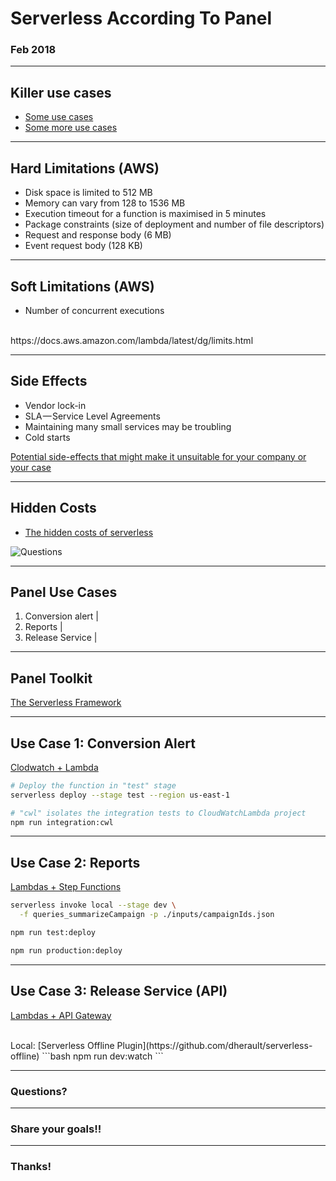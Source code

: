 # Serverless According To Panel
### Feb 2018

---

## Killer use cases

- [Some use cases](https://www.contino.io/insights/5-killer-use-cases-for-aws-lambda)
- [Some more use cases](https://www.contino.io/insights/5-more-killer-use-cases-for-aws-lambda)


---

## Hard Limitations (AWS)

- Disk space is limited to 512 MB
- Memory can vary from 128 to 1536 MB
- Execution timeout for a function is maximised in 5 minutes
- Package constraints (size of deployment and number of file descriptors)
- Request and response body (6 MB)
- Event request body (128 KB)

---

## Soft Limitations (AWS)

- Number of concurrent executions

<br>
https://docs.aws.amazon.com/lambda/latest/dg/limits.html

---

## Side Effects

- Vendor lock-in
- SLA — Service Level Agreements
- Maintaining many small services may be troubling
- Cold starts

[Potential side-effects that might make it unsuitable for your company or your case](https://hackernoon.com/7-ways-your-business-will-benefit-through-serverless-522b3f628a33#d6de)

---

## Hidden Costs

- [The hidden costs of serverless](https://medium.com/@amiram_26122/the-hidden-costs-of-serverless-6ced7844780b)

![Questions](https://cdn-images-1.medium.com/max/800/0*-LuAY7gx7MGeGoia.)

---

## Panel Use Cases

1. Conversion alert |
2. Reports |
3. Release Service |

---

## Panel Toolkit

[The Serverless Framework](https://serverless.com/)

---

## Use Case 1: Conversion Alert

[Clodwatch + Lambda](https://github.com/YEDev/event-juggler/tree/master/lib/schedulers/cloudwatch-lambda/deployment)

```bash
# Deploy the function in "test" stage
serverless deploy --stage test --region us-east-1
```

```bash
# "cwl" isolates the integration tests to CloudWatchLambda project
npm run integration:cwl
```
---

## Use Case 2: Reports

[Lambdas + Step Functions](https://github.com/YEDev/reports)

```bash
serverless invoke local --stage dev \
  -f queries_summarizeCampaign -p ./inputs/campaignIds.json
```

```bash
npm run test:deploy
```

```bash
npm run production:deploy
```

---

## Use Case 3: Release Service (API)

[Lambdas + API Gateway](https://github.com/YEDev/release-service)

<br>
Local: [Serverless Offline Plugin](https://github.com/dherault/serverless-offline)
```bash
npm run dev:watch
```

---

### Questions?

---

### Share your goals!!

---

### Thanks!
